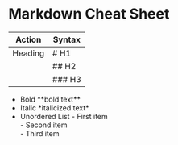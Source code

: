 # Markdown Cheat Sheet
|Action|Syntax|
|---|---|
|Heading   |# H1 <br>
|          |## H2 <br>
|          |### H3 <br>
- Bold \*\*bold text** <br>
- Italic \*italicized text*<br>
- Unordered List  \- First item<br>
                           \- Second item<br>
                        \- Third item<br>
